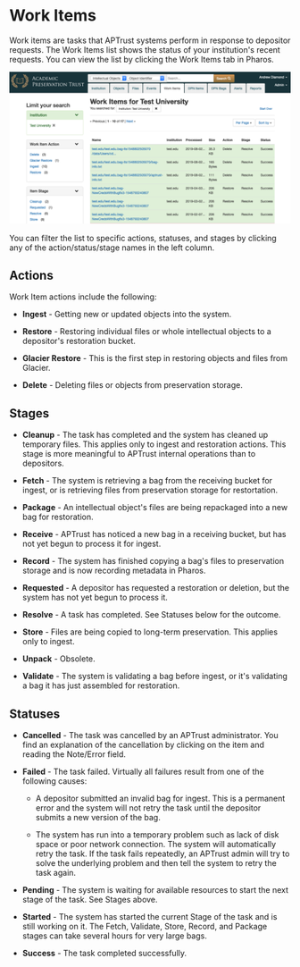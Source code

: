 # Work Items

Work items are tasks that APTrust systems perform in response to depositor requests. The Work Items list shows the status of your institution's recent requests. You can view the list by clicking the Work Items tab in Pharos.

![Work Item list](/img/pharos/WorkItemList.png)

You can filter the list to specific actions, statuses, and stages by clicking any of the action/status/stage names in the left column.

## Actions

Work Item actions include the following:

* __Ingest__ - Getting new or updated objects into the system.

* __Restore__ - Restoring individual files or whole intellectual objects to a depositor's restoration bucket.

* __Glacier Restore__ - This is the first step in restoring objects and files from Glacier.

* __Delete__ - Deleting files or objects from preservation storage.

## Stages

* __Cleanup__ - The task has completed and the system has cleaned up temporary files. This applies only to ingest and restoration actions. This stage is more meaningful to APTrust internal operations than to depositors.

* __Fetch__ - The system is retrieving a bag from the receiving bucket for ingest, or is retrieving files from preservation storage for restortation.

* __Package__ - An intellectual object's files are being repackaged into a new bag for restoration.

* __Receive__ - APTrust has noticed a new bag in a receiving bucket, but has not yet begun to process it for ingest.

* __Record__ - The system has finished copying a bag's files to preservation storage and is now recording metadata in Pharos.

* __Requested__ - A depositor has requested a restoration or deletion, but the system has not yet begun to process it.

* __Resolve__ - A task has completed. See Statuses below for the outcome.

* __Store__ - Files are being copied to long-term preservation. This applies only to ingest.

* __Unpack__ - Obsolete.

* __Validate__ - The system is validating a bag before ingest, or it's validating a bag it has just assembled for restoration.

## Statuses

* __Cancelled__ - The task was cancelled by an APTrust administrator. You find an explanation of the cancellation by clicking on the item and reading the Note/Error field.

* __Failed__ - The task failed. Virtually all failures result from one of the following causes:

    * A depositor submitted an invalid bag for ingest. This is a permanent error and the system will not retry the task until the depositor submits a new version of the bag.

    * The system has run into a temporary problem such as lack of disk space or poor network connection. The system will automatically retry the task. If the task fails repeatedly, an APTrust admin will try to solve the underlying problem and then tell the system to retry the task again.

* __Pending__ - The system is waiting for available resources to start the next stage of the task. See Stages above.

* __Started__ - The system has started the current Stage of the task and is still working on it. The Fetch, Validate, Store, Record, and Package stages can take several hours for very large bags.

* __Success__ - The task completed successfully.

